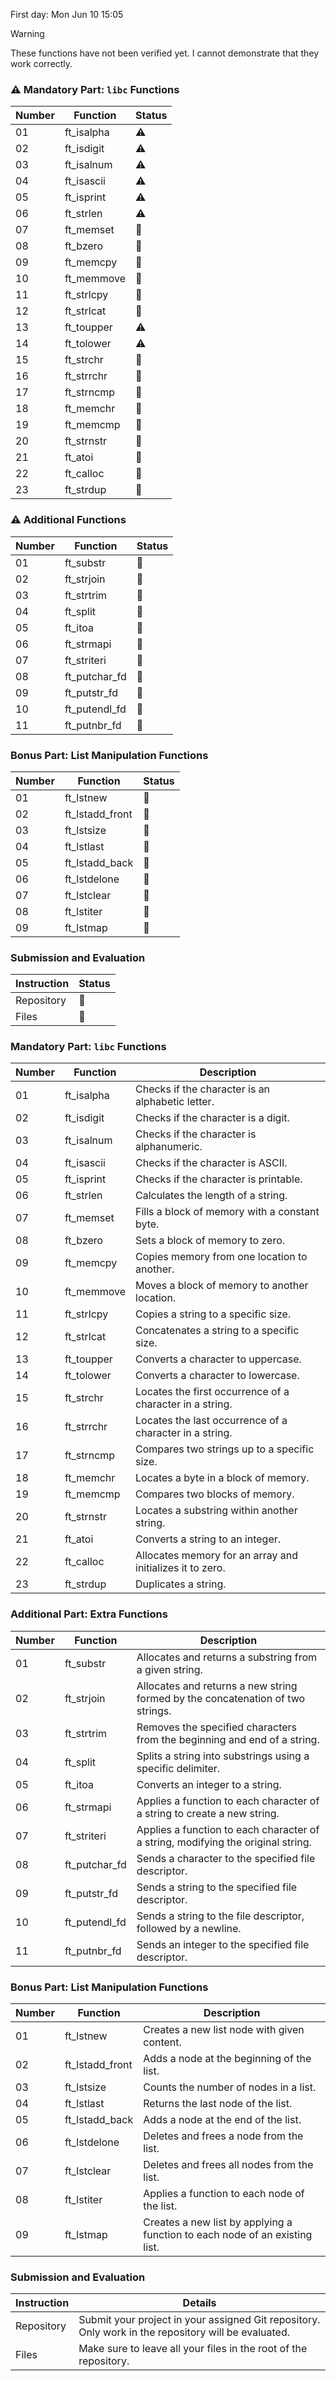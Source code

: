 First day: Mon Jun 10 15:05


> [!WARNING]  
> These functions have not been verified yet. I cannot demonstrate that they work correctly.
### ⚠️ Mandatory Part: `libc` Functions

| Number | Function    | Status  |
|--------|-------------|---------|
| 01     | ft_isalpha  | ⚠️       |
| 02     | ft_isdigit  | ⚠️       |
| 03     | ft_isalnum  | ⚠️       |
| 04     | ft_isascii  | ⚠️       |
| 05     | ft_isprint  | ⚠️       |
| 06     | ft_strlen   | ⚠️       |
| 07     | ft_memset   | 🚧       |
| 08     | ft_bzero    | 🚧       |
| 09     | ft_memcpy   | 🚧       |
| 10     | ft_memmove  | 🚧       |
| 11     | ft_strlcpy  | 🚧       |
| 12     | ft_strlcat  | 🚧       |
| 13     | ft_toupper  | ⚠️       |
| 14     | ft_tolower  | ⚠️       |
| 15     | ft_strchr   | 🚧       |
| 16     | ft_strrchr  | 🚧       |
| 17     | ft_strncmp  | 🚧       |
| 18     | ft_memchr   | 🚧       |
| 19     | ft_memcmp   | 🚧       |
| 20     | ft_strnstr  | 🚧       |
| 21     | ft_atoi     | 🚧       |
| 22     | ft_calloc   | 🚧       |
| 23     | ft_strdup   | 🚧       |

### ⚠️ Additional Functions 

| Number | Function       | Status  |
|--------|----------------|---------|
| 01     | ft_substr      | 🚧       |
| 02     | ft_strjoin     | 🚧       |
| 03     | ft_strtrim     | 🚧       |
| 04     | ft_split       | 🚧       |
| 05     | ft_itoa        | 🚧       |
| 06     | ft_strmapi     | 🚧       |
| 07     | ft_striteri    | 🚧       |
| 08     | ft_putchar_fd  | 🚧       |
| 09     | ft_putstr_fd   | 🚧       |
| 10     | ft_putendl_fd  | 🚧       |
| 11     | ft_putnbr_fd   | 🚧       |

### Bonus Part: List Manipulation Functions

| Number | Function         | Status  |
|--------|------------------|---------|
| 01     | ft_lstnew        | 🚧       |
| 02     | ft_lstadd_front  | 🚧       |
| 03     | ft_lstsize       | 🚧       |
| 04     | ft_lstlast       | 🚧       |
| 05     | ft_lstadd_back   | 🚧       |
| 06     | ft_lstdelone     | 🚧       |
| 07     | ft_lstclear      | 🚧       |
| 08     | ft_lstiter       | 🚧       |
| 09     | ft_lstmap        | 🚧       |

### Submission and Evaluation

| Instruction | Status  |
|-------------|---------|
| Repository  | 🚧       |
| Files       | 🚧       |


### Mandatory Part: `libc` Functions

| Number | Function    | Description                                                         |
|--------|-------------|---------------------------------------------------------------------|
| 01     | ft_isalpha  | Checks if the character is an alphabetic letter.                    |
| 02     | ft_isdigit  | Checks if the character is a digit.                                 |
| 03     | ft_isalnum  | Checks if the character is alphanumeric.                            |
| 04     | ft_isascii  | Checks if the character is ASCII.                                   |
| 05     | ft_isprint  | Checks if the character is printable.                               |
| 06     | ft_strlen   | Calculates the length of a string.                                  |
| 07     | ft_memset   | Fills a block of memory with a constant byte.                       |
| 08     | ft_bzero    | Sets a block of memory to zero.                                     |
| 09     | ft_memcpy   | Copies memory from one location to another.                         |
| 10     | ft_memmove  | Moves a block of memory to another location.                        |
| 11     | ft_strlcpy  | Copies a string to a specific size.                                 |
| 12     | ft_strlcat  | Concatenates a string to a specific size.                           |
| 13     | ft_toupper  | Converts a character to uppercase.                                  |
| 14     | ft_tolower  | Converts a character to lowercase.                                  |
| 15     | ft_strchr   | Locates the first occurrence of a character in a string.            |
| 16     | ft_strrchr  | Locates the last occurrence of a character in a string.             |
| 17     | ft_strncmp  | Compares two strings up to a specific size.                         |
| 18     | ft_memchr   | Locates a byte in a block of memory.                                |
| 19     | ft_memcmp   | Compares two blocks of memory.                                      |
| 20     | ft_strnstr  | Locates a substring within another string.                          |
| 21     | ft_atoi     | Converts a string to an integer.                                    |
| 22     | ft_calloc   | Allocates memory for an array and initializes it to zero.           |
| 23     | ft_strdup   | Duplicates a string.                                                |

### Additional Part: Extra Functions

| Number | Function       | Description                                                                 |
|--------|----------------|-----------------------------------------------------------------------------|
| 01     | ft_substr      | Allocates and returns a substring from a given string.                      |
| 02     | ft_strjoin     | Allocates and returns a new string formed by the concatenation of two strings.|
| 03     | ft_strtrim     | Removes the specified characters from the beginning and end of a string.    |
| 04     | ft_split       | Splits a string into substrings using a specific delimiter.                 |
| 05     | ft_itoa        | Converts an integer to a string.                                            |
| 06     | ft_strmapi     | Applies a function to each character of a string to create a new string.    |
| 07     | ft_striteri    | Applies a function to each character of a string, modifying the original string.|
| 08     | ft_putchar_fd  | Sends a character to the specified file descriptor.                         |
| 09     | ft_putstr_fd   | Sends a string to the specified file descriptor.                            |
| 10     | ft_putendl_fd  | Sends a string to the file descriptor, followed by a newline.               |
| 11     | ft_putnbr_fd   | Sends an integer to the specified file descriptor.                          |

### Bonus Part: List Manipulation Functions

| Number | Function         | Description                                                                 |
|--------|------------------|-----------------------------------------------------------------------------|
| 01     | ft_lstnew        | Creates a new list node with given content.                                 |
| 02     | ft_lstadd_front  | Adds a node at the beginning of the list.                                   |
| 03     | ft_lstsize       | Counts the number of nodes in a list.                                       |
| 04     | ft_lstlast       | Returns the last node of the list.                                          |
| 05     | ft_lstadd_back   | Adds a node at the end of the list.                                         |
| 06     | ft_lstdelone     | Deletes and frees a node from the list.                                     |
| 07     | ft_lstclear      | Deletes and frees all nodes from the list.                                  |
| 08     | ft_lstiter       | Applies a function to each node of the list.                                |
| 09     | ft_lstmap        | Creates a new list by applying a function to each node of an existing list. |

### Submission and Evaluation

| Instruction | Details                                                                                 |
|-------------|-----------------------------------------------------------------------------------------|
| Repository  | Submit your project in your assigned Git repository. Only work in the repository will be evaluated. |
| Files       | Make sure to leave all your files in the root of the repository.                         |
